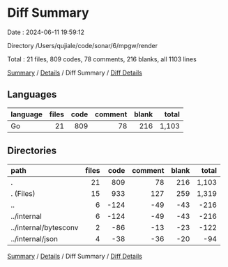 # Diff Summary

Date : 2024-06-11 19:59:12

Directory /Users/qujiale/code/sonar/6/mpgw/render

Total : 21 files,  809 codes, 78 comments, 216 blanks, all 1103 lines

[Summary](results.md) / [Details](details.md) / Diff Summary / [Diff Details](diff-details.md)

## Languages
| language | files | code | comment | blank | total |
| :--- | ---: | ---: | ---: | ---: | ---: |
| Go | 21 | 809 | 78 | 216 | 1,103 |

## Directories
| path | files | code | comment | blank | total |
| :--- | ---: | ---: | ---: | ---: | ---: |
| . | 21 | 809 | 78 | 216 | 1,103 |
| . (Files) | 15 | 933 | 127 | 259 | 1,319 |
| .. | 6 | -124 | -49 | -43 | -216 |
| ../internal | 6 | -124 | -49 | -43 | -216 |
| ../internal/bytesconv | 2 | -86 | -13 | -23 | -122 |
| ../internal/json | 4 | -38 | -36 | -20 | -94 |

[Summary](results.md) / [Details](details.md) / Diff Summary / [Diff Details](diff-details.md)